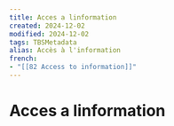 ```yaml
---
title: Acces a linformation
created: 2024-12-02
modified: 2024-12-02
tags: TBSMetadata
alias: Accès à l'information
french:
- "[[82 Access to information]]"
---
```

# Acces a linformation
